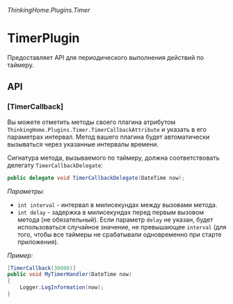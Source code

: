 ﻿*ThinkingHome.Plugins.Timer*

# TimerPlugin

Предоставляет API для периодического выполнения действий по таймеру.

## API

### [TimerCallback]

Вы можете отметить методы своего плагина атрибутом `ThinkingHome.Plugins.Timer.TimerCallbackAttribute` и указать в его параметрах интервал. Метод вашего плагина будет автоматически вызываться через указанные интервалы времени.

Сигнатура метода, вызываемого по таймеру, должна соответствовать делегату `TimerCallbackDelegate`:

```csharp
public delegate void TimerCallbackDelegate(DateTime now);
```

*Параметры:*

- `int interval` - интервал в милисекундах между вызовами метода.
- `int delay` - задержка в милисекундах перед первым вызовом метода (не обязательный). Если параметр `delay` не указан, будет использоваться случайное значение, не превышающее `interval` (для того, чтобы все таймеры не срабатывали одновременно при старте приложения).

*Пример:*

```csharp
[TimerCallback(30000)]
public void MyTimerHandler(DateTime now)
{
    Logger.LogInformation(now);
}
```
